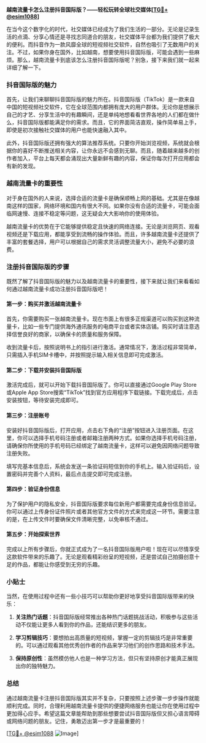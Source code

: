 **越南流量卡怎么注册抖音国际版？——轻松玩转全球社交媒体[[TG💪+ @esim1088](https://t.me/s/esim1088)]**

在当今这个数字化的时代，社交媒体已经成为了我们生活的一部分。无论是记录生活的点滴、分享心情还是寻找志同道合的朋友，社交媒体平台都为我们提供了极大的便利。而抖音作为一款风靡全球的短视频社交软件，自然也吸引了无数用户的关注。不过，如果你身在国外，比如越南，想要使用抖音国际版，可能会遇到一些麻烦。那么，越南流量卡到底该怎么注册抖音国际版呢？别急，接下来我们就一起来详细了解一下。

### 抖音国际版的魅力

首先，让我们来聊聊抖音国际版的魅力所在。抖音国际版（TikTok）是一款来自中国的短视频社交软件，它在全球范围内都拥有庞大的用户群体。无论你是想展示自己的才艺、分享生活中的有趣瞬间，还是单纯地想看看世界各地的人们都在做什么，抖音国际版都能满足你的需求。而且，它的界面简洁直观，操作简单易上手，即使是初次接触社交媒体的用户也能快速融入其中。

此外，抖音国际版还拥有强大的算法推荐系统。只要你开始浏览视频，系统就会根据你的喜好不断推送相关内容，让你永远不会感到无聊。而且，随着越来越多的创作者加入，平台上每天都会涌现出大量新鲜有趣的内容，保证你每次打开应用都会有新的发现。

### 越南流量卡的重要性

对于身在国外的人来说，选择合适的流量卡是确保顺畅上网的基础。尤其是在像越南这样的国家，网络环境和国内有很大不同。如果你没有合适的流量卡，可能会面临网速慢、连接不稳定等问题，这无疑会大大影响你的使用体验。

越南流量卡的优势在于它能够提供稳定且快速的网络连接。无论是浏览网页、观看视频还是下载应用，都能享受到流畅的操作体验。而且，许多越南流量卡还提供了丰富的套餐选择，用户可以根据自己的需求灵活调整流量大小，避免不必要的浪费。

### 注册抖音国际版的步骤

既然了解了抖音国际版的魅力以及越南流量卡的重要性，接下来就让我们来看看如何通过越南流量卡成功注册抖音国际版吧！

#### 第一步：购买并激活越南流量卡

首先，你需要购买一张越南流量卡。现在市面上有很多正规渠道可以购买到这种流量卡，比如一些专门提供海外通讯服务的电商平台或者实体店铺。购买时请注意选择信誉良好的商家，以确保卡的质量和服务保障。

收到流量卡后，按照说明书上的指引进行激活。通常情况下，激活过程非常简单，只需插入手机SIM卡槽中，并按照提示输入相关信息即可完成激活。

#### 第二步：下载并安装抖音国际版

激活完成后，就可以开始下载抖音国际版了。你可以直接通过Google Play Store或Apple App Store搜索“TikTok”找到官方应用程序下载链接。下载完成后，点击安装按钮，等待安装完成即可。

#### 第三步：注册账号

安装好抖音国际版后，打开应用，点击右下角的“注册”按钮进入注册页面。在这里，你可以选择手机号码注册或者邮箱注册两种方式。如果你选择手机号码注册，请确保你所使用的手机号码已经绑定了越南流量卡，这样可以避免因网络问题导致注册失败。

填写完基本信息后，系统会发送一条验证码短信到你的手机上。输入验证码后，设置密码并完善个人资料，最后点击提交即可完成注册。

#### 第四步：验证身份信息

为了保护用户的隐私安全，抖音国际版要求每位新用户都需要完成身份信息验证。你可以通过上传身份证件照片或者其他官方文件的方式来完成这一环节。需要注意的是，在上传文件时要确保文件清晰完整，以免审核不通过。

#### 第五步：开始探索世界

完成以上所有步骤后，你就正式成为了一名抖音国际版用户啦！现在可以尽情享受这款软件带来的乐趣了。无论是观看精彩纷呈的短视频，还是尝试自己拍摄创意十足的作品，都能让你感受到无穷的乐趣。

### 小贴士

当然，在使用过程中还有一些小技巧可以帮助你更好地享受抖音国际版带来的快乐：

1. **关注热门话题**：抖音国际版经常推出各种热门话题挑战活动，积极参与这些活动不仅能让更多人看到你的作品，还能结识更多的朋友。
   
2. **学习剪辑技巧**：要想拍出高质量的短视频，掌握一定的剪辑技巧是非常重要的。可以通过观看其他优秀创作者的作品来学习他们的创作思路和技术手法。
   
3. **保持原创性**：虽然模仿他人也是一种学习方法，但只有坚持原创才能真正展现出你的独特魅力。

### 总结

通过越南流量卡注册抖音国际版其实并不复杂，只要按照上述步骤一步步操作就能顺利完成。同时，合理利用越南流量卡提供的便捷网络服务也能让你在使用过程中更加得心应手。希望这篇文章能帮助到那些想要尝试抖音国际版但又担心语言障碍或网络问题的朋友。记住，勇敢迈出第一步才是最重要的！

[[TG💪+ @esim1088](https://t.me/s/esim1088) ![Image](https://i.postimg.cc/4NQfJmqS/Snipaste-2025-05-13-00-14-12.png)]
